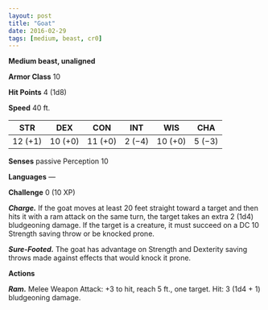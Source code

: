 ```yaml
---
layout: post
title: "Goat"
date: 2016-02-29
tags: [medium, beast, cr0]
---
```


**Medium beast, unaligned**

**Armor Class** 10

**Hit Points** 4 (1d8)

**Speed** 40 ft.

|   STR   |   DEX   |   CON   |   INT   |   WIS   |   CHA   |
|:-----:|:-----:|:-----:|:-----:|:-----:|:-----:|
| 12 (+1) | 10 (+0) | 11 (+0) | 2 (−4) | 10 (+0) | 5 (−3) |

**Senses** passive Perception 10 

**Languages** — 

**Challenge** 0 (10 XP)

***Charge.*** If the goat moves at least 20 feet straight toward a target and then hits it with a ram attack on the same turn, the target takes an extra 2 (1d4) bludgeoning damage. If the target is a creature, it must succeed on a DC 10 Strength saving throw or be knocked prone. 

***Sure-Footed.*** The goat has advantage on Strength and Dexterity saving throws made against effects that would knock it prone.

**Actions**

***Ram.*** Melee Weapon Attack: +3 to hit, reach 5 ft., one target. Hit: 3 (1d4 + 1) bludgeoning damage.